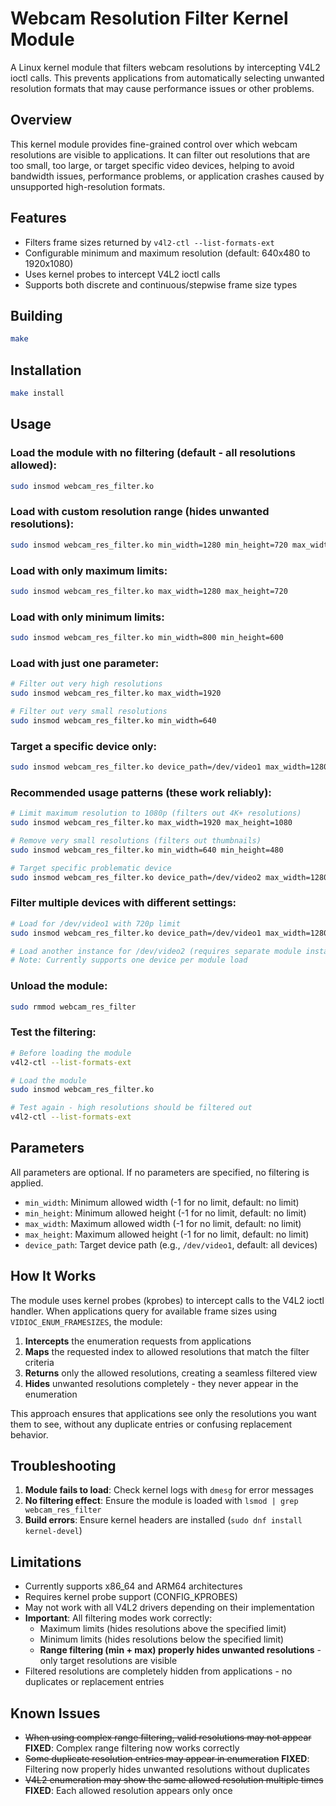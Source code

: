 # Webcam Resolution Filter Kernel Module

A Linux kernel module that filters webcam resolutions by intercepting V4L2 ioctl calls. This prevents applications from automatically selecting unwanted resolution formats that may cause performance issues or other problems.

## Overview

This kernel module provides fine-grained control over which webcam resolutions are visible to applications. It can filter out resolutions that are too small, too large, or target specific video devices, helping to avoid bandwidth issues, performance problems, or application crashes caused by unsupported high-resolution formats.

## Features

- Filters frame sizes returned by `v4l2-ctl --list-formats-ext`
- Configurable minimum and maximum resolution (default: 640x480 to 1920x1080)
- Uses kernel probes to intercept V4L2 ioctl calls
- Supports both discrete and continuous/stepwise frame size types

## Building

```bash
make
```

## Installation

```bash
make install
```

## Usage

### Load the module with no filtering (default - all resolutions allowed):
```bash
sudo insmod webcam_res_filter.ko
```

### Load with custom resolution range (hides unwanted resolutions):
```bash
sudo insmod webcam_res_filter.ko min_width=1280 min_height=720 max_width=1920 max_height=1080
```

### Load with only maximum limits:
```bash
sudo insmod webcam_res_filter.ko max_width=1280 max_height=720
```

### Load with only minimum limits:
```bash
sudo insmod webcam_res_filter.ko min_width=800 min_height=600
```

### Load with just one parameter:
```bash
# Filter out very high resolutions
sudo insmod webcam_res_filter.ko max_width=1920

# Filter out very small resolutions  
sudo insmod webcam_res_filter.ko min_width=640
```

### Target a specific device only:
```bash
sudo insmod webcam_res_filter.ko device_path=/dev/video1 max_width=1280 max_height=720
```

### Recommended usage patterns (these work reliably):
```bash
# Limit maximum resolution to 1080p (filters out 4K+ resolutions)
sudo insmod webcam_res_filter.ko max_width=1920 max_height=1080

# Remove very small resolutions (filters out thumbnails)
sudo insmod webcam_res_filter.ko min_width=640 min_height=480

# Target specific problematic device
sudo insmod webcam_res_filter.ko device_path=/dev/video2 max_width=1280 max_height=720
```

### Filter multiple devices with different settings:
```bash
# Load for /dev/video1 with 720p limit
sudo insmod webcam_res_filter.ko device_path=/dev/video1 max_width=1280 max_height=720

# Load another instance for /dev/video2 (requires separate module instances)
# Note: Currently supports one device per module load
```

### Unload the module:
```bash
sudo rmmod webcam_res_filter
```

### Test the filtering:
```bash
# Before loading the module
v4l2-ctl --list-formats-ext

# Load the module
sudo insmod webcam_res_filter.ko

# Test again - high resolutions should be filtered out
v4l2-ctl --list-formats-ext
```

## Parameters

All parameters are optional. If no parameters are specified, no filtering is applied.

- `min_width`: Minimum allowed width (-1 for no limit, default: no limit)
- `min_height`: Minimum allowed height (-1 for no limit, default: no limit)
- `max_width`: Maximum allowed width (-1 for no limit, default: no limit)
- `max_height`: Maximum allowed height (-1 for no limit, default: no limit)
- `device_path`: Target device path (e.g., `/dev/video1`, default: all devices)

## How It Works

The module uses kernel probes (kprobes) to intercept calls to the V4L2 ioctl handler. When applications query for available frame sizes using `VIDIOC_ENUM_FRAMESIZES`, the module:

1. **Intercepts** the enumeration requests from applications
2. **Maps** the requested index to allowed resolutions that match the filter criteria  
3. **Returns** only the allowed resolutions, creating a seamless filtered view
4. **Hides** unwanted resolutions completely - they never appear in the enumeration

This approach ensures that applications see only the resolutions you want them to see, without any duplicate entries or confusing replacement behavior.

## Troubleshooting

1. **Module fails to load**: Check kernel logs with `dmesg` for error messages
2. **No filtering effect**: Ensure the module is loaded with `lsmod | grep webcam_res_filter`
3. **Build errors**: Ensure kernel headers are installed (`sudo dnf install kernel-devel`)

## Limitations

- Currently supports x86_64 and ARM64 architectures
- Requires kernel probe support (CONFIG_KPROBES)
- May not work with all V4L2 drivers depending on their implementation
- **Important**: All filtering modes work correctly:
  - Maximum limits (hides resolutions above the specified limit) 
  - Minimum limits (hides resolutions below the specified limit)
  - **Range filtering (min + max) properly hides unwanted resolutions** - only target resolutions are visible
- Filtered resolutions are completely hidden from applications - no duplicates or replacement entries

## Known Issues

- ~~When using complex range filtering, valid resolutions may not appear~~ **FIXED**: Complex range filtering now works correctly
- ~~Some duplicate resolution entries may appear in enumeration~~ **FIXED**: Filtering now properly hides unwanted resolutions without duplicates
- ~~V4L2 enumeration may show the same allowed resolution multiple times~~ **FIXED**: Each allowed resolution appears only once